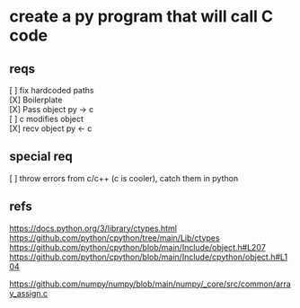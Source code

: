 # create a py program that will call C code
## reqs
[ ] fix hardcoded paths  
[X] Boilerplate  
[X] Pass object py -> c  
[ ] c modifies object  
[X] recv object py <- c  

## special req
[ ] throw errors from c/c++ (c is cooler), catch them in python  

## refs

https://docs.python.org/3/library/ctypes.html  
https://github.com/python/cpython/tree/main/Lib/ctypes  
https://github.com/python/cpython/blob/main/Include/object.h#L207  
https://github.com/python/cpython/blob/main/Include/cpython/object.h#L104  

https://github.com/numpy/numpy/blob/main/numpy/_core/src/common/array_assign.c  